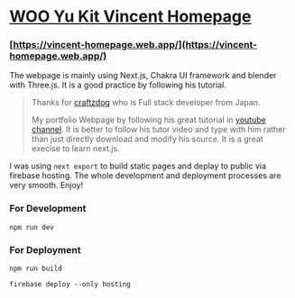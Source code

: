 # [WOO Yu Kit Vincent Homepage](https://vincent-homepage.web.app/)

### [https://vincent-homepage.web.app/](https://vincent-homepage.web.app/)

The webpage is mainly using Next.js, Chakra UI framework and blender with Three.js. It is a good practice by following his tutorial.

>Thanks for [craftzdog](https://github.com/craftzdog/craftzdog-homepage) who is Full stack developer from Japan.
>
>My portfolio Webpage by following his great tutorial in [youtube channel](https://www.youtube.com/watch?v=bSMZgXzC9AA). It is better to follow his tutor video and type with him rather than just directly download and modify his source. It is a great execise to learn next.js.

I was using `next export` to build static pages and deplay to public via firebase hosting. The whole development and deployment processes are very smooth. Enjoy!


### For Development
```
npm run dev 
```

### For Deployment
```
npm run build

firebase deploy --only hosting
```
